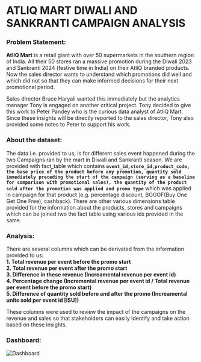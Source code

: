 # ATLIQ MART DIWALI AND SANKRANTI CAMPAIGN ANALYSIS 

### Problem Statement:

**AtliQ Mart** is a retail giant with over 50 supermarkets in the southern region of India. All their 50 stores ran a massive promotion during the Diwali 2023 and Sankranti 2024 (festive time in India) on their AtliQ branded products. Now the sales director wants to understand which promotions did well and which did not so that they can make informed decisions for their next promotional period. 

Sales director Bruce Haryali wanted this immediately but the analytics manager Tony is engaged on another critical project. Tony decided to give this work to Peter Pandey who is the curious data analyst of AtliQ Mart. Since these insights will be directly reported to the sales director, Tony also provided some notes to Peter to support his work.

### About the dataset:

The data i.e. provided to us, is for different sales event happened during the two Campaigns ran by the mart in Diwali and Sankranti season. We are provided with fact_table which contains **`event_id,store_id,product_code, the base price of the product before any promotion, quantity sold immediately preceding the start of the campaign (serving as a baseline for comparison with promotional sales), the quantity of the product sold after the promotion was applied and promo type`** which was applied in campaign for that product (e.g. percentage discount, BOGOF(Buy One Get One Free), cashback). There are other various dimensions table provided for the information about the products, stores and campaigns which can be joined two the fact table using various ids provided in the same.

### Analysis:  

There are several columns which can be derivated from the information provided to us: <br>
**1. Total revenue per event before the promo start <br>
 2. Total revenue per event after the promo start <br>
 3. Difference in these revenue (Increamental revenue per event id) <br>
 4. Percentage change (Incremental revenue per event id / Total revenue per event before the promo start) <br>
 5. Difference of quantity sold before and after the promo (Increamental units sold per event id \[ISU])**

These columns were used to review the impact of the campaigns on the revenue and sales so that stakeholders can easily identify and take action based on these insights. 

### Dashboard:
![Dashboard](/Screenshot%2024-03-18%125941.png)


